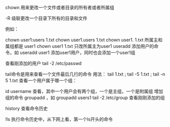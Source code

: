 chown 用来更改一个文件或者目录的所有者或者所属组

-R 级联更改一个目录下所有的目录和文件

例如：

chown  user1:users 1.txt 
chown user1.users 1.txt
chown user1. 1.txt 所属主和属组都是 user1
chown user1 1.txt 只改所属主为user1
useradd 添加用户的命令，如 useradd user1 添加user1用户，同时也会添加一个user1组

查看刚添加的用户 tail -2 /etc/passwd

tail命令是用来查看一个文件最后几行的命令
用法： tail 1.txt  ;  tail -5 1.txt ; tail -n 5 1.txt 
查看一个用户属于哪一个组：

id username 查看，其中一个用户会有两个组，一个是主组，一个是附属组
增加组的命令 groupadd ，如 groupadd users1 tail -2 /etc/group 查看刚刚添加的组

history 查看命令历史

!ls 执行命令历史中，从下网上看，第一个ls开头的命令
